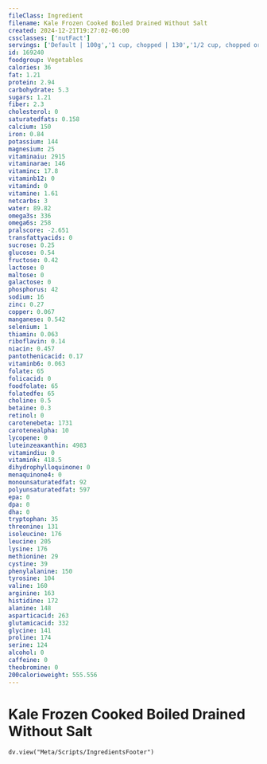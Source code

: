 ```yaml
---
fileClass: Ingredient
filename: Kale Frozen Cooked Boiled Drained Without Salt
created: 2024-12-21T19:27:02-06:00
cssclasses: ['nutFact']
servings: ['Default | 100g','1 cup, chopped | 130','1/2 cup, chopped or diced | 65']
id: 169240
foodgroup: Vegetables
calories: 36
fat: 1.21
protein: 2.94
carbohydrate: 5.3
sugars: 1.21
fiber: 2.3
cholesterol: 0
saturatedfats: 0.158
calcium: 150
iron: 0.84
potassium: 144
magnesium: 25
vitaminaiu: 2915
vitaminarae: 146
vitaminc: 17.8
vitaminb12: 0
vitamind: 0
vitamine: 1.61
netcarbs: 3
water: 89.82
omega3s: 336
omega6s: 258
pralscore: -2.651
transfattyacids: 0
sucrose: 0.25
glucose: 0.54
fructose: 0.42
lactose: 0
maltose: 0
galactose: 0
phosphorus: 42
sodium: 16
zinc: 0.27
copper: 0.067
manganese: 0.542
selenium: 1
thiamin: 0.063
riboflavin: 0.14
niacin: 0.457
pantothenicacid: 0.17
vitaminb6: 0.063
folate: 65
folicacid: 0
foodfolate: 65
folatedfe: 65
choline: 0.5
betaine: 0.3
retinol: 0
carotenebeta: 1731
carotenealpha: 10
lycopene: 0
luteinzeaxanthin: 4983
vitamindiu: 0
vitamink: 418.5
dihydrophylloquinone: 0
menaquinone4: 0
monounsaturatedfat: 92
polyunsaturatedfat: 597
epa: 0
dpa: 0
dha: 0
tryptophan: 35
threonine: 131
isoleucine: 176
leucine: 205
lysine: 176
methionine: 29
cystine: 39
phenylalanine: 150
tyrosine: 104
valine: 160
arginine: 163
histidine: 172
alanine: 148
asparticacid: 263
glutamicacid: 332
glycine: 141
proline: 174
serine: 124
alcohol: 0
caffeine: 0
theobromine: 0
200calorieweight: 555.556
---
```


# Kale Frozen Cooked Boiled Drained Without Salt

```dataviewjs
dv.view("Meta/Scripts/IngredientsFooter")
```